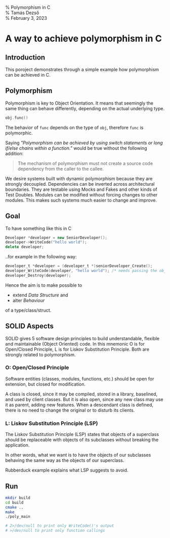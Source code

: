 % Polymorphism in C  
% Tamás Dezső  
% February 3, 2023

A way to achieve polymorphism in C
==================================


Introduction
------------

This poroject demonstrates through a simple example how polymorphism
can be achieved in C.


Polymorphism
------------

Polymorphism is key to Object Orientation. It means that seemingly the
same thing can behave differently, depending on the actual underlying
type.

```c++
obj.func()
```

The behavior of `func` depends on the type of `obj`, therefore `func` is
polymorphic.

Saying _"Polymorphism can be achieved by using switch statements
or long if/else chains within a function."_ would be true without
the following addition:

>  The mechanism of polymorphism must not create a source code
   dependency from the caller to the callee.

We desire systems built with dynamic polymorphism because they are
strongly decoupled. Dependencies can be inverted across architectural
boundaries. They are testable using Mocks and Fakes and other kinds of
Test Doubles. Modules can be modified without forcing changes to other
modules. This makes such systems much easier to change and improve.


Goal
----

To have something like this in C

```c++
Developer *developer = new SeniorDeveloper();
developer->WriteCode("hello world");
delete developer;
```

..for example in the following way:

```c
developer_t *developer = (developer_t *)seniorDeveloper_Create();
developer_WriteCode(developer, "hello world"); /* needs passing the object */
developer_Destroy(developer);
```

Hence the aim is to make possible to

- extend _Data Structure_ and
- alter _Behaviour_

of a type/class/struct.


SOLID Aspects
-------------

SOLID gives 5 software design principles to build understandable,
flexible and maintainable (Object Oriented) code. In this mnemonic O
is for Open/Closed Principle, L is for Liskov Substitution Principle.
Both are strongly related to polymorphism.


### O: Open/Closed Principle

Software entities (classes, modules, functions, etc.) should be open for
extension, but closed for modification.

A class is closed, since it may be compiled, stored in a library,
baselined, and used by client classes. But it is also open, since any
new class may use it as parent, adding new features. When a descendant
class is defined, there is no need to change the original or to disturb
its clients.


### L: Liskov Substitution Principle (LSP)

The Liskov Substitution Principle (LSP) states that objects of a
superclass should be replaceable with objects of its subclasses without
breaking the application.

In other words, what we want is to have the objects of our subclasses
behaving the same way as the objects of our superclass.

Rubberduck example explains what LSP suggests to avoid.



Run
---

```bash
mkdir build
cd build
cmake ..
make
./poly_main

# 2>/dev/null to print only WriteCode()'s output
# >/dev/null to print only function callings
```
